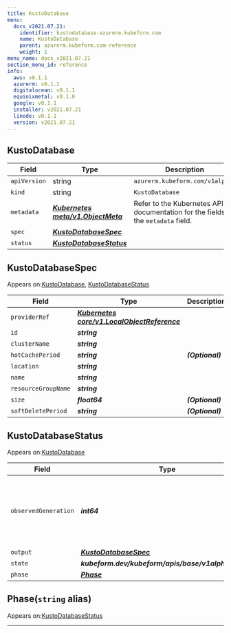 ```yaml
---
title: KustoDatabase
menu:
  docs_v2021.07.21:
    identifier: kustodatabase-azurerm.kubeform.com
    name: KustoDatabase
    parent: azurerm.kubeform.com-reference
    weight: 1
menu_name: docs_v2021.07.21
section_menu_id: reference
info:
  aws: v0.1.1
  azurerm: v0.1.1
  digitalocean: v0.1.1
  equinixmetal: v0.1.0
  google: v0.1.1
  installer: v2021.07.21
  linode: v0.1.1
  version: v2021.07.21
---
```


## KustoDatabase
| Field | Type | Description |
| ------ | ----- | ----------- |
| `apiVersion` | string | `azurerm.kubeform.com/v1alpha1` |
|    `kind` | string | `KustoDatabase` |
| `metadata` | ***[Kubernetes meta/v1.ObjectMeta](https://v1-18.docs.kubernetes.io/docs/reference/generated/kubernetes-api/v1.18/#objectmeta-v1-meta)***|Refer to the Kubernetes API documentation for the fields of the `metadata` field.|
| `spec` | ***[KustoDatabaseSpec](#kustodatabasespec)***||
| `status` | ***[KustoDatabaseStatus](#kustodatabasestatus)***||
## KustoDatabaseSpec

Appears on:[KustoDatabase](#kustodatabase), [KustoDatabaseStatus](#kustodatabasestatus)

| Field | Type | Description |
| ------ | ----- | ----------- |
| `providerRef` | ***[Kubernetes core/v1.LocalObjectReference](https://v1-18.docs.kubernetes.io/docs/reference/generated/kubernetes-api/v1.18/#localobjectreference-v1-core)***||
| `id` | ***string***||
| `clusterName` | ***string***||
| `hotCachePeriod` | ***string***| ***(Optional)*** |
| `location` | ***string***||
| `name` | ***string***||
| `resourceGroupName` | ***string***||
| `size` | ***float64***| ***(Optional)*** |
| `softDeletePeriod` | ***string***| ***(Optional)*** |
## KustoDatabaseStatus

Appears on:[KustoDatabase](#kustodatabase)

| Field | Type | Description |
| ------ | ----- | ----------- |
| `observedGeneration` | ***int64***| ***(Optional)*** Resource generation, which is updated on mutation by the API Server.|
| `output` | ***[KustoDatabaseSpec](#kustodatabasespec)***| ***(Optional)*** |
| `state` | ***kubeform.dev/kubeform/apis/base/v1alpha1.State***| ***(Optional)*** |
| `phase` | ***[Phase](#phase)***| ***(Optional)*** |
## Phase(`string` alias)

Appears on:[KustoDatabaseStatus](#kustodatabasestatus)

---
